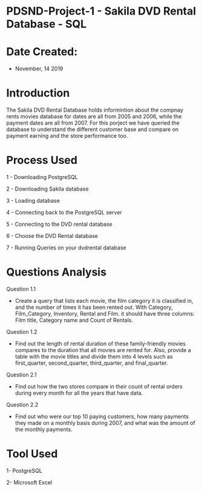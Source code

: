# PDSND-Project-1 - Sakila DVD Rental Database - SQL
# Date Created: 
* November, 14 2019
# Introduction 
The Sakila DVD Rental Database holds informintion about the compnay rents movies database for dates are all from 2005 and 2006, while the payment dates are all from 2007. For this porject we have queried the database to understand the different customer base and compare on payment earning and the store performance too.
# Process Used
1 - Downloading PostgreSQL

2 - Downloading Sakila database

3 - Loading database

4 - Connecting back to the PostgreSQL server

5 - Connecting to the DVD rental database

6 - Choose the DVD Rental database

7 - Running Queries on your dvdrental database

# Questions Analysis
Question 1.1
* Create a query that lists each movie, the film category it is classified in,
and the number of times it has been rented out.
With Category, Film_Category, Inventory, Rental and Film. 
it should have three columns: Film title, Category name and Count of Rentals.

Question 1.2
* Find out the length of rental duration of these family-friendly movies compares
to the duration that all movies are rented for.
Also, provide a table with the movie titles and divide them into 4 levels
such as first_quarter, second_quarter, third_quarter, and final_quarter.

Question 2.1
* Find out how the two stores compare in their count of rental orders during every month for all the years that have data.

Question 2.2
* Find out who were our top 10 paying customers, how many payments they made on a monthly basis during 2007, 
and what was the amount of the monthly payments.
# Tool Used
1- PostgreSQL

2- Microsoft Excel
